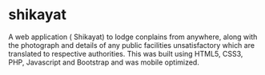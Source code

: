 # shikayat

A web application ( Shikayat) to lodge conplains from anywhere, along with the photograph and details of any public facilities unsatisfactory which are translated to respective authorities. This was built using HTML5, CSS3, PHP, Javascript and Bootstrap and was mobile optimized.
